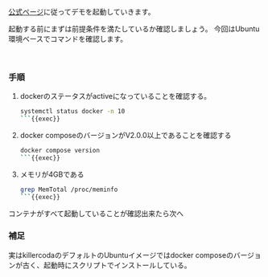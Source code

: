 [公式ページ](https://opentelemetry.io/docs/demo/docker-deployment/)に従ってデモを起動していきます。

起動する前にまずは前提条件を満たしているか確認しましょう。
今回はUbuntu環境ベースでコマンドを確認します。

<br>

### 手順

1. dockerのステータスがactiveになっていることを確認する。

    ```bash
    systemctl status docker -n 10
    ```{{exec}}

1. docker composeのバージョンがV2.0.0以上であることを確認する

    ```bash
    docker compose version
    ```{{exec}}

1. メモリが4GBである

    ```bash
    grep MemTotal /proc/meminfo
    ```{{exec}}

コンテナがすべて起動していることが確認出来たら次へ

### 補足

実はkillercodaのデフォルトのUbuntuイメージではdocker composeのバージョンが古く、起動時にスクリプトでインストールしている。